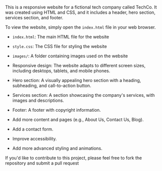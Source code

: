This is a responsive website for a fictional tech company called TechCo. It was created using HTML and CSS, and it includes a header, hero section, services section, and footer.

To view the website, simply open the `index.html` file in your web browser.
* `index.html`: The main HTML file for the website
* `style.css`: The CSS file for styling the website
* `images/`: A folder containing images used on the website



* Responsive design: The website adapts to different screen sizes, including desktops, tablets, and mobile phones.
* Hero section: A visually appealing hero section with a heading, subheading, and call-to-action button.
* Services section: A section showcasing the company's services, with images and descriptions.
* Footer: A footer with copyright information.


* Add more content and pages (e.g., About Us, Contact Us, Blog).
* Add a contact form.
* Improve accessibility.
* Add more advanced styling and animations.

If you'd like to contribute to this project, please feel free to fork the repository and submit a pull request
